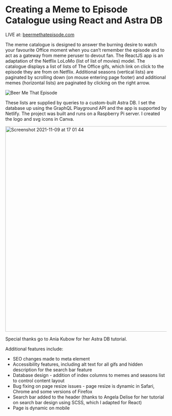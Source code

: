 # Creating a Meme to Episode Catalogue using React and Astra DB

LIVE at: [beermethatepisode.com](https://www.beermethatepisode.com)

The meme catalogue is designed to answer the burning desire to watch your favourite Office moment when you can’t remember the episode and to act as a gateway from meme peruser to devout fan. The ReactJS app is an adaptation of the Netflix LoLoMo (list of list of movies) model. The catalogue displays a list of lists of The Office gifs, which link on click to the episode they are from on Netflix. Additional seasons (vertical lists) are paginated by scrolling down (on mouse entering page footer) and additional memes (horizontal lists) are paginated by clicking on the right arrow.  


![Beer Me That Episode](https://user-images.githubusercontent.com/90731882/140968167-71f51207-a206-49e8-8cd0-96db2bd1cb2d.gif)


These lists are supplied by queries to a custom-built Astra DB. I set the database up using the GraphQL Playground API and the app is supported by Netlify. The project was built and runs on a Raspberry Pi server. I created the logo and svg icons in Canva. 


<img width="640" alt="Screenshot 2021-11-09 at 17 01 44" src="https://user-images.githubusercontent.com/90731882/140970638-ce7fe274-4e22-4d06-8800-cb23028cb0d9.png">


Special thanks go to Ania Kubow for her Astra DB tutorial. 

Additional features include: 

* SEO changes made to meta element
* Accessibility features, including alt text for all gifs and hidden description for the search bar feature 
* Database design - addition of index columns to memes and seasons list to control content layout
* Bug fixing on page resize issues - page resize is dynamic in Safari, Chrome and some versions of Firefox
* Search bar added to the header (thanks to Angela Delise for her tutorial on search bar design using SCSS, which I adapted for React)
* Page is dynamic on mobile
